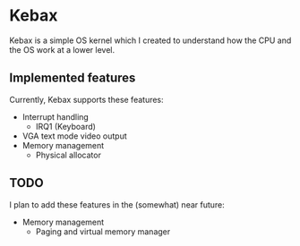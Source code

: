 # Kebax

Kebax is a simple OS kernel which I created to understand how the CPU and the OS work at a lower level.

## Implemented features

Currently, Kebax supports these features:

- Interrupt handling
    - IRQ1 (Keyboard)
- VGA text mode video output
- Memory management
    - Physical allocator

## TODO

I plan to add these features in the (somewhat) near future:

- Memory management
    - Paging and virtual memory manager

